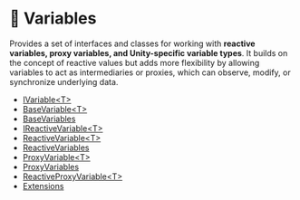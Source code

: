 # 🧩 Variables

Provides a set of interfaces and classes for working with **reactive variables, proxy variables, and Unity-specific
variable types**. It builds on the concept of reactive values but adds more flexibility by allowing variables to act as
intermediaries or proxies, which can observe, modify, or synchronize underlying data.

- [IVariable&lt;T&gt;](IVariable.md) <!-- + -->
- [BaseVariable&lt;T&gt;](BaseVariable.md) <!-- + -->
- [BaseVariables](BaseVariables.md) <!-- + -->
- [IReactiveVariable&lt;T&gt;](IReactiveVariable.md) <!-- + -->
- [ReactiveVariable&lt;T&gt;](ReactiveVariable.md) <!-- + -->
- [ReactiveVariables](ReactiveVariables.md) <!-- + -->
- [ProxyVariable&lt;T&gt;](ProxyVariable.md) <!-- + -->
- [ProxyVariables](ProxyVariables.md) <!-- + -->
- [ReactiveProxyVariable&lt;T&gt;](ReactiveProxyVariable.md)  <!-- + -->
- [Extensions](Extensions.md)
